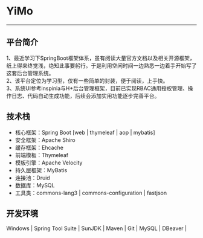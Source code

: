 # YiMo
--------------------
## 平台简介
1、最近学习下SpringBoot框架体系，虽有阅读大量官方文档以及相关开源框架，纸上得来终觉浅，绝知此事要躬行。于是利用空闲时间一边熟悉一边着手开始写了这套后台管理系统。<br>
2、该平台定位为学习型，仅有一些简单的封装，便于阅读，上手快。<br>
3、系统UI参考inspinia与H+后台管理框架，目前已实现RBAC通用授权管理、操作日志、代码自动生成功能，后续会添加实用功能逐步完善平台。<br>

## 技术栈
* 核心框架：Spring Boot [web | thymeleaf | aop | mybatis] 
* 安全框架：Apache Shiro
* 缓存框架：Ehcache
* 前端模板：Thymeleaf
* 模板引擎：Apache Velocity
* 持久层框架：MyBatis
* 连接池：Druid 
* 数据库：MySQL
* 工具类：commons-lang3 | commons-configuration | fastjson

## 开发环境
Windows | Spring Tool Suite  | SunJDK | Maven  | Git | MySQL | DBeaver | 